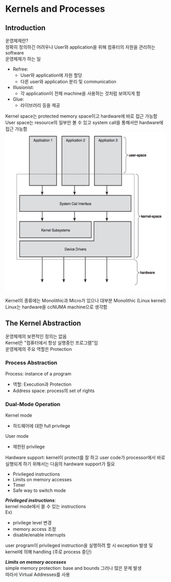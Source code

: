 # Kernels and Processes
## Introduction
운영체제란?   
정확히 정의하긴 어려우나 User와 application을 위해 컴퓨터의 자원을 관리하는 software   
운영체제가 하는 일
- Refree:
    - User와 application에 자원 할당
    - 다른 user와 application 분리 및 communication
- Illusionist:
    - 각 application이 전체 machine을 사용하는 것처럼 보여지게 함
- Glue:
    - 라이브러리 등을 제공

Kernel space는 protected memory space이고 hardware에 바로 접근 가능함   
User space는 resource의 일부만 볼 수 있고 system call을 통해서만 hardware에 접근 가능함
<img src = "https://github.com/eomhs/TIL/blob/main/figures/Relationship%20between%20spaces.PNG" width="600" height="500"/>

Kernel의 종류에는 Monolithic과 Micro가 있으나 대부분 Monolithic (Linux kernel)  
Linux는 hardware을 ccNUMA machine으로 생각함
## The Kernel Abstraction
운영체제의 보편적인 정의는 없음   
Kernel은 "컴퓨터에서 항상 실행중인 프로그램"임   
운영체제의 주요 역할은 Protection   
### Process Abstraction
Process: instance of a program
- 역할: Execution과 Protection
- Address space: process의 set of rights
### Dual-Mode Operation
Kernel mode
- 하드웨어에 대한 full privilege

User mode
- 제한된 privilege

Hardware support: kernel이 protect를 잘 하고 user code가 processor에서 바로 실행되게 하기 위해서는 다음의 hardware support가 필요
- Privileged instructions
- Limits on memory accesses
- Timer
- Safe way to switch mode

***Privileged instructions***:   
kernel mode에서 쓸 수 있는 instructions   
Ex)
- privilege level 변경
- memory access 조정
- disable/enable interrupts   

user program이 privileged instruction을 실행하려 할 시 exception 발생 및 kernel에 의해 handling (주로 process 중단) 

***Limits on memory accesses***   
simple memory protection: base and bounds 그러나 많은 문제 발생   
따라서 Virtual Addresses를 사용


